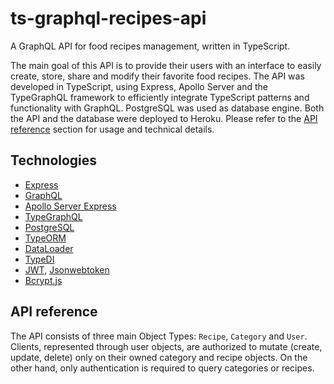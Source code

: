 # ts-graphql-recipes-api

A GraphQL API for food recipes management, written in TypeScript.

The main goal of this API is to provide their users with an interface to easily create, store, share and modify their favorite food recipes. The API was developed in TypeScript, using Express, Apollo Server and the TypeGraphQL framework to efficiently integrate TypeScript patterns and functionality with GraphQL. PostgreSQL was used as database engine. Both the API and the database were deployed to Heroku. Please refer to the [API reference](#api-reference) section for usage and technical details.

## Technologies
- [Express](https://www.npmjs.com/package/express)
- [GraphQL](https://www.npmjs.com/package/graphql)
- [Apollo Server Express](https://www.npmjs.com/package/apollo-server-express)
- [TypeGraphQL](https://www.npmjs.com/package/type-graphql)
- [PostgreSQL](https://www.postgresql.org/)
- [TypeORM](https://www.npmjs.com/package/typeorm)
- [DataLoader](https://www.npmjs.com/package/dataloader)
- [TypeDI](https://www.npmjs.com/package/typedi)
- [JWT](https://jwt.io/), [Jsonwebtoken](https://www.npmjs.com/package/jsonwebtoken)
- [Bcrypt.js](https://www.npmjs.com/package/bcryptjs)

## API reference

The API consists of three main Object Types: ```Recipe```, ```Category``` and ```User```. Clients, represented through user objects, are authorized to mutate (create, update, delete) only on their owned category and recipe objects. On the other hand, only authentication is required to query categories or recipes. 
